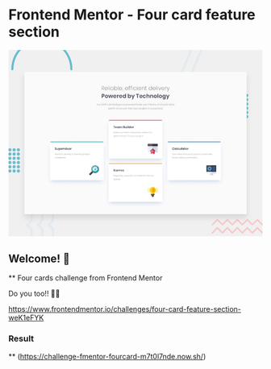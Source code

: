 # Frontend Mentor - Four card feature section

![Design preview for the Four card feature section coding challenge](./design/desktop-preview.jpg)

## Welcome! 👋

** Four cards challenge from Frontend Mentor

Do you too!! 🤜🤛

https://www.frontendmentor.io/challenges/four-card-feature-section-weK1eFYK

### Result

** (https://challenge-fmentor-fourcard-m7t0l7nde.now.sh/)